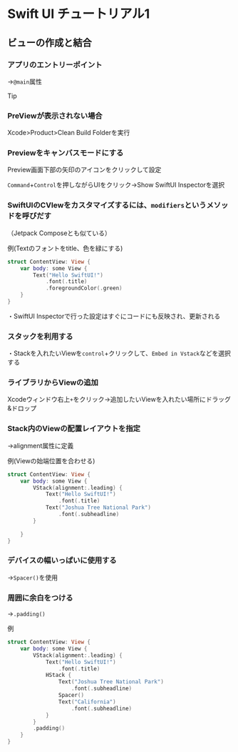 # Swift UI チュートリアル1

## ビューの作成と結合

### アプリのエントリーポイント

→`@main`属性

>[!TIP]
> ### PreViewが表示されない場合
>
>Xcode>Product>Clean Build Folderを実行

### Previewをキャンバスモードにする

Preview画面下部の矢印のアイコンをクリックして設定

`Command`+`Control`を押しながらUIをクリック→Show SwiftUI Inspectorを選択

### SwiftUIのCVIewをカスタマイズするには、`modifiers`というメソッドを呼びだす

（Jetpack Composeとも似ている）

例(Textのフォントをtitle、色を緑にする)

```swift
struct ContentView: View {
    var body: some View {
        Text("Hello SwiftUI!")
            .font(.title)
            .foregroundColor(.green)
    }
}
```

・SwiftUI Inspectorで行った設定はすぐにコードにも反映され、更新される

### スタックを利用する

・Stackを入れたいViewを`control`+クリックして、`Embed in Vstack`などを選択する

### ライブラリからViewの追加

Xcodeウィンドウ右上`+`をクリック→追加したいViewを入れたい場所にドラッグ&ドロップ

### Stack内のViewの配置レイアウトを指定

→alignment属性に定義

例(Viewの始端位置を合わせる)

```swift
struct ContentView: View {
    var body: some View {
        VStack(alignment:.leading) {
            Text("Hello SwiftUI!")
                .font(.title)
            Text("Joshua Tree National Park")
                .font(.subheadline)
        }
            
    }
}
```

### デバイスの幅いっぱいに使用する

→`Spacer()`を使用

### 周囲に余白をつける

→`.padding()`

例

```swift
struct ContentView: View {
    var body: some View {
        VStack(alignment:.leading) {
            Text("Hello SwiftUI!")
                .font(.title)
            HStack {
                Text("Joshua Tree National Park")
                    .font(.subheadline)
                Spacer()
                Text("California")
                    .font(.subheadline)
            }
        }
        .padding()
    }
}
```
